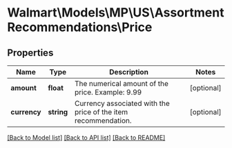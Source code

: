 # Walmart\Models\MP\US\AssortmentRecommendations\Price

## Properties

Name | Type | Description | Notes
------------ | ------------- | ------------- | -------------
**amount** | **float** | The numerical amount of the price. Example: 9.99 | [optional]
**currency** | **string** | Currency associated with the price of the item recommendation. | [optional]


[[Back to Model list]](./) [[Back to API list]](../../../../../README.md#supported-apis) [[Back to README]](../../../../../README.md)
